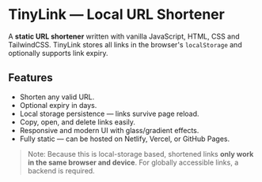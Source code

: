 # TinyLink — Local URL Shortener

A **static URL shortener** written with vanilla JavaScript, HTML, CSS and TailwindCSS. TinyLink stores all links in the browser's `localStorage` and optionally supports link expiry.

## Features

* Shorten any valid URL.
* Optional expiry in days.
* Local storage persistence — links survive page reload.
* Copy, open, and delete links easily.
* Responsive and modern UI with glass/gradient effects.
* Fully static — can be hosted on Netlify, Vercel, or GitHub Pages.

>  Note: Because this is local-storage based, shortened links **only work in the same browser and device**. For globally accessible links, a backend is required.
